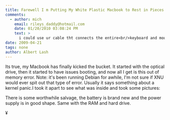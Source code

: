 ```yaml
---
title: Farewell I m Putting My White Plastic Macbook to Rest in Pieces
comments:
  - author: mich
    email: rileys_daddy@hotmail.com
    date: 01/20/2010 03:08:24 PM
    text: >
      i could use ur cable tht connects the entire<br/>keyboard and mouse and power button to the motherboard. plz email if u cn help, thnx alot
date: 2009-04-21
tags: none
author: Albert Lash
---
```


Its true, my Macbook has finally kicked the bucket. It started with the optical drive, then it started to have issues booting, and now all I get is this out of memory error. Note: it's been running Debian for awhile, I'm not sure if XNU would ever spit out that type of error. Usually it says something about a kernel panic.I took it apart to see what was inside and took some pictures:



There is some worthwhile salvage, the battery is brand new and the power supply is in good shape. Same with the RAM and hard drive.

¥

